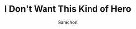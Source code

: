 --- 
slug: "i-don-t-want-this-kind-of-hero"
title: "I Don't Want This Kind of Hero"
publishdate: "2019-01-09"
src: "https://365manga.net/manga/i-don-t-want-this-kind-of-hero"
author: "Samchon"
image: "https://data.365manga.net/images/thumbnails/32525-i-don-t-want-this-kind-of-hero.jpg"
tags: ["Action","Comedy","Fantasy","Sci fi","Shounen","Shounen ai","Supernatural"]
chapters: ["Chapter 229 ","Chapter 228 ","Chapter 227 ","Chapter 226 ","Chapter 225 ","Chapter 224 ","Chapter 223 ","Chapter 222 ","Chapter 221 ","Chapter 220 ","Chapter 219 ","Chapter 218 ","Chapter 217 ","Chapter 216 ","Chapter 215 ","Chapter 214 ","Chapter 213: This Is Not A Request ","Chapter 212 ","Chapter 211 ","Chapter 210: Bad News ","Chapter 209: Knock Yourself Out! ","Chapter 208: Gag! ","Chapter 207: I'd Love To! ","Chapter 206: Full Of Worries ","Chapter 205 ","Chapter 204 ","Chapter 203 ","Chapter 202 ","Chapter 201 ","Chapter 200 ","Chapter 199 ","Chapter 198 ","Chapter 197 ","Chapter 196 ","Chapter 195 ","Chapter 194 ","Chapter 193 ","Chapter 192 ","Chapter 191 ","Chapter 190 ","Chapter 189 ","Chapter 188 ","Chapter 187 ","Chapter 186 ","Chapter 185 ","Chapter 184 ","Chapter 183 ","Chapter 182 ","Chapter 181 ","Chapter 180 ","Chapter 179 ","Chapter 178 ","Chapter 177 ","Chapter 176 ","Chapter 175 ","Chapter 174 ","Chapter 173 ","Chapter 172 ","Chapter 171 ","Chapter 170 ","Chapter 169 ","Chapter 168 ","Chapter 167 ","Chapter 166 ","Chapter 165 ","Chapter 164 ","Chapter 163 ","Chapter 162 ","Chapter 161 ","Chapter 160 ","Chapter 159 ","Chapter 158 ","Chapter 157 ","Chapter 156 ","Chapter 155 ","Chapter 154 ","Chapter 153 ","Chapter 152 ","Chapter 151 ","Chapter 150 ","Chapter 149 ","Chapter 148 ","Chapter 147 ","Chapter 146 ","Chapter 145: How Will I Get Home ","Chapter 144 ","Chapter 143 ","Chapter 142 ","Chapter 141: Take It Easy ","Chapter 140 ","Chapter 139 ","Chapter 138 ","Chapter 137 ","Chapter 136 ","Chapter 135 ","Chapter 134 ","Chapter 133 ","Chapter 132 ","Chapter 131 ","Chapter 130 ","Chapter 129 ","Chapter 128 ","Chapter 127 ","Chapter 126 ","Chapter 125 ","Chapter 124 ","Chapter 123 ","Chapter 122 ","Chapter 121 ","Chapter 120 ","Chapter 119 ","Chapter 118 ","Chapter 117 ","Chapter 116 ","Chapter 115 ","Chapter 114 ","Chapter 113 ","Chapter 112 ","Chapter 111 ","Chapter 110 ","Chapter 109 ","Chapter 108 ","Chapter 107 ","Chapter 106 ","Chapter 105 ","Chapter 104 ","Chapter 103 ","Chapter 102 ","Chapter 101 ","Chapter 100 ","Chapter 99 ","Chapter 98 ","Chapter 97 ","Chapter 96 ","Chapter 95 ","Chapter 94 ","Chapter 93 ","Chapter 92 ","Chapter 91 ","Chapter 90 ","Chapter 89 ","Chapter 88 ","Chapter 87 ","Chapter 86 ","Chapter 85 ","Chapter 84 ","Chapter 83 ","Chapter 82: V2 ","Chapter 82 ","Chapter 81: V2 ","Chapter 81 ","Chapter 80: V2 ","Chapter 80 ","Chapter 79 ","Chapter 79: V2 ","Chapter 78 ","Chapter 77 ","Chapter 76 ","Chapter 75 ","Chapter 74 ","Chapter 73 ","Chapter 72 ","Chapter 71 ","Chapter 70 ","Chapter 69 ","Chapter 68 ","Chapter 67 ","Chapter 66 ","Chapter 65 ","Chapter 64 ","Chapter 63 ","Chapter 62 ","Chapter 61 ","Chapter 60 ","Chapter 59 ","Chapter 58 ","Chapter 57 ","Chapter 56 ","Chapter 55 ","Chapter 54 ","Chapter 53 ","Chapter 52 ","Chapter 51 ","Chapter 50 ","Chapter 49 ","Chapter 48 ","Chapter 47 ","Chapter 46 ","Chapter 45 ","Chapter 44 ","Chapter 43 ","Chapter 42 ","Chapter 41 ","Chapter 40 ","Chapter 39 ","Chapter 38 ","Chapter 37 ","Chapter 36 ","Chapter 35 ","Chapter 34 ","Chapter 33 ","Chapter 32 ","Chapter 31 ","Chapter 30 ","Chapter 29 ","Chapter 28 ","Chapter 27 ","Chapter 26 ","Chapter 25 ","Chapter 24 ","Chapter 23 ","Chapter 22 ","Chapter 21 ","Chapter 20 ","Chapter 19 ","Chapter 18 ","Chapter 17 ","Chapter 16 ","Chapter 15 ","Chapter 14 ","Chapter 13 ","Chapter 12 ","Chapter 11 ","Chapter 10 ","Chapter 9 ","Chapter 8 ","Chapter 7 ","Chapter 6 ","Chapter 5 ","Chapter 4 ","Chapter 3 ","Chapter 2 ","Chapter 1 ","Oneshot"]
chapterlinks: ["https://365manga.net/i-don-t-want-this-kind-of-hero/chapter-229.html","https://365manga.net/i-don-t-want-this-kind-of-hero/chapter-228.html","https://365manga.net/i-don-t-want-this-kind-of-hero/chapter-227.html","https://365manga.net/i-don-t-want-this-kind-of-hero/chapter-226.html","https://365manga.net/i-don-t-want-this-kind-of-hero/chapter-225.html","https://365manga.net/i-don-t-want-this-kind-of-hero/chapter-224.html","https://365manga.net/i-don-t-want-this-kind-of-hero/chapter-223.html","https://365manga.net/i-don-t-want-this-kind-of-hero/chapter-222.html","https://365manga.net/i-don-t-want-this-kind-of-hero/chapter-221.html","https://365manga.net/i-don-t-want-this-kind-of-hero/chapter-220.html","https://365manga.net/i-don-t-want-this-kind-of-hero/chapter-219.html","https://365manga.net/i-don-t-want-this-kind-of-hero/chapter-218.html","https://365manga.net/i-don-t-want-this-kind-of-hero/chapter-217.html","https://365manga.net/i-don-t-want-this-kind-of-hero/chapter-216.html","https://365manga.net/i-don-t-want-this-kind-of-hero/chapter-215.html","https://365manga.net/i-don-t-want-this-kind-of-hero/chapter-214.html","https://365manga.net/i-don-t-want-this-kind-of-hero/chapter-213.html","https://365manga.net/i-don-t-want-this-kind-of-hero/chapter-212.html","https://365manga.net/i-don-t-want-this-kind-of-hero/chapter-211.html","https://365manga.net/i-don-t-want-this-kind-of-hero/chapter-210.html","https://365manga.net/i-don-t-want-this-kind-of-hero/chapter-209.html","https://365manga.net/i-don-t-want-this-kind-of-hero/chapter-208.html","https://365manga.net/i-don-t-want-this-kind-of-hero/chapter-207.html","https://365manga.net/i-don-t-want-this-kind-of-hero/chapter-206.html","https://365manga.net/i-don-t-want-this-kind-of-hero/chapter-205.html","https://365manga.net/i-don-t-want-this-kind-of-hero/chapter-204.html","https://365manga.net/i-don-t-want-this-kind-of-hero/chapter-203.html","https://365manga.net/i-don-t-want-this-kind-of-hero/chapter-202.html","https://365manga.net/i-don-t-want-this-kind-of-hero/chapter-201.html","https://365manga.net/i-don-t-want-this-kind-of-hero/chapter-200.html","https://365manga.net/i-don-t-want-this-kind-of-hero/chapter-199.html","https://365manga.net/i-don-t-want-this-kind-of-hero/chapter-198.html","https://365manga.net/i-don-t-want-this-kind-of-hero/chapter-197.html","https://365manga.net/i-don-t-want-this-kind-of-hero/chapter-196.html","https://365manga.net/i-don-t-want-this-kind-of-hero/chapter-195.html","https://365manga.net/i-don-t-want-this-kind-of-hero/chapter-194.html","https://365manga.net/i-don-t-want-this-kind-of-hero/chapter-193.html","https://365manga.net/i-don-t-want-this-kind-of-hero/chapter-192.html","https://365manga.net/i-don-t-want-this-kind-of-hero/chapter-191.html","https://365manga.net/i-don-t-want-this-kind-of-hero/chapter-190.html","https://365manga.net/i-don-t-want-this-kind-of-hero/chapter-189.html","https://365manga.net/i-don-t-want-this-kind-of-hero/chapter-188.html","https://365manga.net/i-don-t-want-this-kind-of-hero/chapter-187.html","https://365manga.net/i-don-t-want-this-kind-of-hero/chapter-186.html","https://365manga.net/i-don-t-want-this-kind-of-hero/chapter-185.html","https://365manga.net/i-don-t-want-this-kind-of-hero/chapter-184.html","https://365manga.net/i-don-t-want-this-kind-of-hero/chapter-183.html","https://365manga.net/i-don-t-want-this-kind-of-hero/chapter-182.html","https://365manga.net/i-don-t-want-this-kind-of-hero/chapter-181.html","https://365manga.net/i-don-t-want-this-kind-of-hero/chapter-180.html","https://365manga.net/i-don-t-want-this-kind-of-hero/chapter-179.html","https://365manga.net/i-don-t-want-this-kind-of-hero/chapter-178.html","https://365manga.net/i-don-t-want-this-kind-of-hero/chapter-177.html","https://365manga.net/i-don-t-want-this-kind-of-hero/chapter-176.html","https://365manga.net/i-don-t-want-this-kind-of-hero/chapter-175.html","https://365manga.net/i-don-t-want-this-kind-of-hero/chapter-174.html","https://365manga.net/i-don-t-want-this-kind-of-hero/chapter-173.html","https://365manga.net/i-don-t-want-this-kind-of-hero/chapter-172.html","https://365manga.net/i-don-t-want-this-kind-of-hero/chapter-171.html","https://365manga.net/i-don-t-want-this-kind-of-hero/chapter-170.html","https://365manga.net/i-don-t-want-this-kind-of-hero/chapter-169.html","https://365manga.net/i-don-t-want-this-kind-of-hero/chapter-168.html","https://365manga.net/i-don-t-want-this-kind-of-hero/chapter-167.html","https://365manga.net/i-don-t-want-this-kind-of-hero/chapter-166.html","https://365manga.net/i-don-t-want-this-kind-of-hero/chapter-165.html","https://365manga.net/i-don-t-want-this-kind-of-hero/chapter-164.html","https://365manga.net/i-don-t-want-this-kind-of-hero/chapter-163.html","https://365manga.net/i-don-t-want-this-kind-of-hero/chapter-162.html","https://365manga.net/i-don-t-want-this-kind-of-hero/chapter-161.html","https://365manga.net/i-don-t-want-this-kind-of-hero/chapter-160.html","https://365manga.net/i-don-t-want-this-kind-of-hero/chapter-159.html","https://365manga.net/i-don-t-want-this-kind-of-hero/chapter-158.html","https://365manga.net/i-don-t-want-this-kind-of-hero/chapter-157.html","https://365manga.net/i-don-t-want-this-kind-of-hero/chapter-156.html","https://365manga.net/i-don-t-want-this-kind-of-hero/chapter-155.html","https://365manga.net/i-don-t-want-this-kind-of-hero/chapter-154.html","https://365manga.net/i-don-t-want-this-kind-of-hero/chapter-153.html","https://365manga.net/i-don-t-want-this-kind-of-hero/chapter-152.html","https://365manga.net/i-don-t-want-this-kind-of-hero/chapter-151.html","https://365manga.net/i-don-t-want-this-kind-of-hero/chapter-150.html","https://365manga.net/i-don-t-want-this-kind-of-hero/chapter-149.html","https://365manga.net/i-don-t-want-this-kind-of-hero/chapter-148.html","https://365manga.net/i-don-t-want-this-kind-of-hero/chapter-147.html","https://365manga.net/i-don-t-want-this-kind-of-hero/chapter-146.html","https://365manga.net/i-don-t-want-this-kind-of-hero/chapter-145.html","https://365manga.net/i-don-t-want-this-kind-of-hero/chapter-144.html","https://365manga.net/i-don-t-want-this-kind-of-hero/chapter-143.html","https://365manga.net/i-don-t-want-this-kind-of-hero/chapter-142.html","https://365manga.net/i-don-t-want-this-kind-of-hero/chapter-141.html","https://365manga.net/i-don-t-want-this-kind-of-hero/chapter-140.html","https://365manga.net/i-don-t-want-this-kind-of-hero/chapter-139.html","https://365manga.net/i-don-t-want-this-kind-of-hero/chapter-138.html","https://365manga.net/i-don-t-want-this-kind-of-hero/chapter-137.html","https://365manga.net/i-don-t-want-this-kind-of-hero/chapter-136.html","https://365manga.net/i-don-t-want-this-kind-of-hero/chapter-135.html","https://365manga.net/i-don-t-want-this-kind-of-hero/chapter-134.html","https://365manga.net/i-don-t-want-this-kind-of-hero/chapter-133.html","https://365manga.net/i-don-t-want-this-kind-of-hero/chapter-132.html","https://365manga.net/i-don-t-want-this-kind-of-hero/chapter-131.html","https://365manga.net/i-don-t-want-this-kind-of-hero/chapter-130.html","https://365manga.net/i-don-t-want-this-kind-of-hero/chapter-129.html","https://365manga.net/i-don-t-want-this-kind-of-hero/chapter-128.html","https://365manga.net/i-don-t-want-this-kind-of-hero/chapter-127.html","https://365manga.net/i-don-t-want-this-kind-of-hero/chapter-126.html","https://365manga.net/i-don-t-want-this-kind-of-hero/chapter-125.html","https://365manga.net/i-don-t-want-this-kind-of-hero/chapter-124.html","https://365manga.net/i-don-t-want-this-kind-of-hero/chapter-123.html","https://365manga.net/i-don-t-want-this-kind-of-hero/chapter-122.html","https://365manga.net/i-don-t-want-this-kind-of-hero/chapter-121.html","https://365manga.net/i-don-t-want-this-kind-of-hero/chapter-120.html","https://365manga.net/i-don-t-want-this-kind-of-hero/chapter-119.html","https://365manga.net/i-don-t-want-this-kind-of-hero/chapter-118.html","https://365manga.net/i-don-t-want-this-kind-of-hero/chapter-117.html","https://365manga.net/i-don-t-want-this-kind-of-hero/chapter-116.html","https://365manga.net/i-don-t-want-this-kind-of-hero/chapter-115.html","https://365manga.net/i-don-t-want-this-kind-of-hero/chapter-114.html","https://365manga.net/i-don-t-want-this-kind-of-hero/chapter-113.html","https://365manga.net/i-don-t-want-this-kind-of-hero/chapter-112.html","https://365manga.net/i-don-t-want-this-kind-of-hero/chapter-111.html","https://365manga.net/i-don-t-want-this-kind-of-hero/chapter-110.html","https://365manga.net/i-don-t-want-this-kind-of-hero/chapter-109.html","https://365manga.net/i-don-t-want-this-kind-of-hero/chapter-108.html","https://365manga.net/i-don-t-want-this-kind-of-hero/chapter-107.html","https://365manga.net/i-don-t-want-this-kind-of-hero/chapter-106.html","https://365manga.net/i-don-t-want-this-kind-of-hero/chapter-105.html","https://365manga.net/i-don-t-want-this-kind-of-hero/chapter-104.html","https://365manga.net/i-don-t-want-this-kind-of-hero/chapter-103.html","https://365manga.net/i-don-t-want-this-kind-of-hero/chapter-102.html","https://365manga.net/i-don-t-want-this-kind-of-hero/chapter-101.html","https://365manga.net/i-don-t-want-this-kind-of-hero/chapter-100.html","https://365manga.net/i-don-t-want-this-kind-of-hero/chapter-99.html","https://365manga.net/i-don-t-want-this-kind-of-hero/chapter-98.html","https://365manga.net/i-don-t-want-this-kind-of-hero/chapter-97.html","https://365manga.net/i-don-t-want-this-kind-of-hero/chapter-96.html","https://365manga.net/i-don-t-want-this-kind-of-hero/chapter-95.html","https://365manga.net/i-don-t-want-this-kind-of-hero/chapter-94.html","https://365manga.net/i-don-t-want-this-kind-of-hero/chapter-93.html","https://365manga.net/i-don-t-want-this-kind-of-hero/chapter-92.html","https://365manga.net/i-don-t-want-this-kind-of-hero/chapter-91.html","https://365manga.net/i-don-t-want-this-kind-of-hero/chapter-90.html","https://365manga.net/i-don-t-want-this-kind-of-hero/chapter-89.html","https://365manga.net/i-don-t-want-this-kind-of-hero/chapter-88.html","https://365manga.net/i-don-t-want-this-kind-of-hero/chapter-87.html","https://365manga.net/i-don-t-want-this-kind-of-hero/chapter-86.html","https://365manga.net/i-don-t-want-this-kind-of-hero/chapter-85.html","https://365manga.net/i-don-t-want-this-kind-of-hero/chapter-84.html","https://365manga.net/i-don-t-want-this-kind-of-hero/chapter-83.html","https://365manga.net/i-don-t-want-this-kind-of-hero/chapter-82.html","https://365manga.net/i-don-t-want-this-kind-of-hero/chapter-82.html","https://365manga.net/i-don-t-want-this-kind-of-hero/chapter-81.html","https://365manga.net/i-don-t-want-this-kind-of-hero/chapter-81.html","https://365manga.net/i-don-t-want-this-kind-of-hero/chapter-80.html","https://365manga.net/i-don-t-want-this-kind-of-hero/chapter-80.html","https://365manga.net/i-don-t-want-this-kind-of-hero/chapter-79.html","https://365manga.net/i-don-t-want-this-kind-of-hero/chapter-79.html","https://365manga.net/i-don-t-want-this-kind-of-hero/chapter-78.html","https://365manga.net/i-don-t-want-this-kind-of-hero/chapter-77.html","https://365manga.net/i-don-t-want-this-kind-of-hero/chapter-76.html","https://365manga.net/i-don-t-want-this-kind-of-hero/chapter-75.html","https://365manga.net/i-don-t-want-this-kind-of-hero/chapter-74.html","https://365manga.net/i-don-t-want-this-kind-of-hero/chapter-73.html","https://365manga.net/i-don-t-want-this-kind-of-hero/chapter-72.html","https://365manga.net/i-don-t-want-this-kind-of-hero/chapter-71.html","https://365manga.net/i-don-t-want-this-kind-of-hero/chapter-70.html","https://365manga.net/i-don-t-want-this-kind-of-hero/chapter-69.html","https://365manga.net/i-don-t-want-this-kind-of-hero/chapter-68.html","https://365manga.net/i-don-t-want-this-kind-of-hero/chapter-67.html","https://365manga.net/i-don-t-want-this-kind-of-hero/chapter-66.html","https://365manga.net/i-don-t-want-this-kind-of-hero/chapter-65.html","https://365manga.net/i-don-t-want-this-kind-of-hero/chapter-64.html","https://365manga.net/i-don-t-want-this-kind-of-hero/chapter-63.html","https://365manga.net/i-don-t-want-this-kind-of-hero/chapter-62.html","https://365manga.net/i-don-t-want-this-kind-of-hero/chapter-61.html","https://365manga.net/i-don-t-want-this-kind-of-hero/chapter-60.html","https://365manga.net/i-don-t-want-this-kind-of-hero/chapter-59.html","https://365manga.net/i-don-t-want-this-kind-of-hero/chapter-58.html","https://365manga.net/i-don-t-want-this-kind-of-hero/chapter-57.html","https://365manga.net/i-don-t-want-this-kind-of-hero/chapter-56.html","https://365manga.net/i-don-t-want-this-kind-of-hero/chapter-55.html","https://365manga.net/i-don-t-want-this-kind-of-hero/chapter-54.html","https://365manga.net/i-don-t-want-this-kind-of-hero/chapter-53.html","https://365manga.net/i-don-t-want-this-kind-of-hero/chapter-52.html","https://365manga.net/i-don-t-want-this-kind-of-hero/chapter-51.html","https://365manga.net/i-don-t-want-this-kind-of-hero/chapter-50.html","https://365manga.net/i-don-t-want-this-kind-of-hero/chapter-49.html","https://365manga.net/i-don-t-want-this-kind-of-hero/chapter-48.html","https://365manga.net/i-don-t-want-this-kind-of-hero/chapter-47.html","https://365manga.net/i-don-t-want-this-kind-of-hero/chapter-46.html","https://365manga.net/i-don-t-want-this-kind-of-hero/chapter-45.html","https://365manga.net/i-don-t-want-this-kind-of-hero/chapter-44.html","https://365manga.net/i-don-t-want-this-kind-of-hero/chapter-43.html","https://365manga.net/i-don-t-want-this-kind-of-hero/chapter-42.html","https://365manga.net/i-don-t-want-this-kind-of-hero/chapter-41.html","https://365manga.net/i-don-t-want-this-kind-of-hero/chapter-40.html","https://365manga.net/i-don-t-want-this-kind-of-hero/chapter-39.html","https://365manga.net/i-don-t-want-this-kind-of-hero/chapter-38.html","https://365manga.net/i-don-t-want-this-kind-of-hero/chapter-37.html","https://365manga.net/i-don-t-want-this-kind-of-hero/chapter-36.html","https://365manga.net/i-don-t-want-this-kind-of-hero/chapter-35.html","https://365manga.net/i-don-t-want-this-kind-of-hero/chapter-34.html","https://365manga.net/i-don-t-want-this-kind-of-hero/chapter-33.html","https://365manga.net/i-don-t-want-this-kind-of-hero/chapter-32.html","https://365manga.net/i-don-t-want-this-kind-of-hero/chapter-31.html","https://365manga.net/i-don-t-want-this-kind-of-hero/chapter-30.html","https://365manga.net/i-don-t-want-this-kind-of-hero/chapter-29.html","https://365manga.net/i-don-t-want-this-kind-of-hero/chapter-28.html","https://365manga.net/i-don-t-want-this-kind-of-hero/chapter-27.html","https://365manga.net/i-don-t-want-this-kind-of-hero/chapter-26.html","https://365manga.net/i-don-t-want-this-kind-of-hero/chapter-25.html","https://365manga.net/i-don-t-want-this-kind-of-hero/chapter-24.html","https://365manga.net/i-don-t-want-this-kind-of-hero/chapter-23.html","https://365manga.net/i-don-t-want-this-kind-of-hero/chapter-22.html","https://365manga.net/i-don-t-want-this-kind-of-hero/chapter-21.html","https://365manga.net/i-don-t-want-this-kind-of-hero/chapter-20.html","https://365manga.net/i-don-t-want-this-kind-of-hero/chapter-19.html","https://365manga.net/i-don-t-want-this-kind-of-hero/chapter-18.html","https://365manga.net/i-don-t-want-this-kind-of-hero/chapter-17.html","https://365manga.net/i-don-t-want-this-kind-of-hero/chapter-16.html","https://365manga.net/i-don-t-want-this-kind-of-hero/chapter-15.html","https://365manga.net/i-don-t-want-this-kind-of-hero/chapter-14.html","https://365manga.net/i-don-t-want-this-kind-of-hero/chapter-13.html","https://365manga.net/i-don-t-want-this-kind-of-hero/chapter-12.html","https://365manga.net/i-don-t-want-this-kind-of-hero/chapter-11.html","https://365manga.net/i-don-t-want-this-kind-of-hero/chapter-10.html","https://365manga.net/i-don-t-want-this-kind-of-hero/chapter-9.html","https://365manga.net/i-don-t-want-this-kind-of-hero/chapter-8.html","https://365manga.net/i-don-t-want-this-kind-of-hero/chapter-7.html","https://365manga.net/i-don-t-want-this-kind-of-hero/chapter-6.html","https://365manga.net/i-don-t-want-this-kind-of-hero/chapter-5.html","https://365manga.net/i-don-t-want-this-kind-of-hero/chapter-4.html","https://365manga.net/i-don-t-want-this-kind-of-hero/chapter-3.html","https://365manga.net/i-don-t-want-this-kind-of-hero/chapter-2.html","https://365manga.net/i-don-t-want-this-kind-of-hero/chapter-1.html","https://365manga.net/i-don-t-want-this-kind-of-hero/chapter-0.html"]
description: "I Don't Want This Kind of Hero manga summary: A hero who fights countless mythical creatures. A story of SPOON's remarkable efficiency!"
---